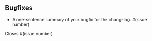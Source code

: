 <!-- Please enter your detailed description below. -->

## Bugfixes

* A one-sentence summary of your bugfix for the changelog. #(issue number)

Closes #(issue number)
